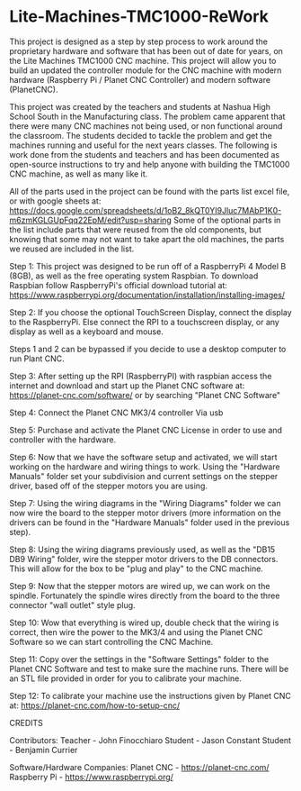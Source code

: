 # Lite-Machines-TMC1000-ReWork
This project is designed as a step by step process to work around the proprietary hardware and software that has been out of date for years, on the Lite Machines TMC1000 CNC
machine. This project will allow you to build an updated the controller module for the CNC machine with modern hardware (Raspberry Pi / Planet CNC Controller) and modern software
(PlanetCNC).

This project was created by the teachers and students at Nashua High School South in the Manufacturing class. The problem came apparent that there were many CNC machines not being
used, or non functional around the classroom. The students decided to tackle the problem and get the machines running and useful for the next years classes. The following is 
work
done from the students and teachers and has been documented as open-source instructions to try and help anyone with building the TMC1000 CNC machine, as well as many like it.

All of the parts used in the project can be found with the parts list excel file, or with google sheets at:
https://docs.google.com/spreadsheets/d/1oB2_8kQT0YI9Jluc7MAbP1K0-m6zmKGLGUpFqq22EpM/edit?usp=sharing
Some of the optional parts in the list include parts that were reused from the old components, but knowing that some may not want to take apart the old machines, the parts we 
reused are included in the list.

Step 1: This project was designed to be run off of a RaspberryPi 4 Model B (8GB), as well as the free operating system Raspbian. To download Raspbian follow RaspberryPi's 
official download tutorial at: https://www.raspberrypi.org/documentation/installation/installing-images/

Step 2: If you choose the optional TouchScreen Display, connect the display to the RaspberryPi. Else connect the RPI to a touchscreen display, or any display as well as a 
keyboard and mouse.

Steps 1 and 2 can be bypassed if you decide to use a desktop computer to run Plant CNC.

Step 3: After setting up the RPI (RaspberryPI) with raspbian access the internet and download and start up the Planet CNC software at: https://planet-cnc.com/software/ or by 
searching "Planet CNC Software"

Step 4: Connect the Planet CNC MK3/4 controller Via usb

Step 5: Purchase and activate the Planet CNC License in order to use and controller with the hardware.

Step 6: Now that we have the software setup and activated, we will start working on the hardware and wiring things to work. Using the "Hardware Manuals" folder 
set your subdivision and current settings on the stepper driver, based off of the stepper motors you are using.

Step 7: Using the wiring diagrams in the "Wiring Diagrams" folder we can now wire the board to the stepper motor drivers (more information on the drivers can be found in the 
"Hardware Manuals" folder used in the previous step).

Step 8: Using the wiring diagrams previously used, as well as the "DB15 DB9 Wiring" folder, wire the stepper motor drivers to the DB connectors. This will allow for the box to 
be "plug and play" to the CNC machine.

Step 9: Now that the stepper motors are wired up, we can work on the spindle. Fortunately the spindle wires directly from the board to the three connector "wall outlet" style 
plug.

Step 10: Wow that everything is wired up, double check that the wiring is correct, then wire the power to the MK3/4 and using the Planet CNC Software so we can start controlling 
the CNC Machine.

Step 11: Copy over the settings in the "Software Settings" folder to the Planet CNC Software and test to make sure the machine runs. There will be an STL file provided in order 
for you to calibrate your machine.

Step 12: To calibrate your machine use the instructions given by Planet CNC at: https://planet-cnc.com/how-to-setup-cnc/

CREDITS

Contributors:
        Teacher - John Finocchiaro
        Student - Jason Constant
        Student - Benjamin Currier
        
Software/Hardware Companies:
        Planet CNC - https://planet-cnc.com/
        Raspberry Pi - https://www.raspberrypi.org/
